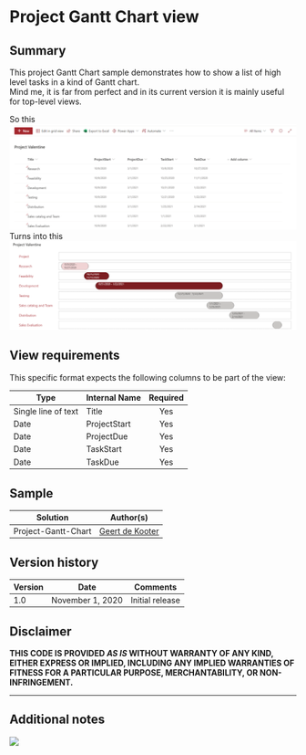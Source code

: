 # Project Gantt Chart view

## Summary
This project Gantt Chart sample demonstrates how to show a list of high level tasks in a kind of Gantt chart.  
Mind me, it is far from perfect and in its current version it is mainly useful for top-level views.

So this
![avatar](Project_phases_textV2.png)  
Turns into this
![avatar](Gantt_chart_result.png)  

## View requirements
This specific format expects the following columns to be part of the view:

|Type|Internal Name|Required|
|---|---|:---:|
|Single line of text|Title|Yes|
|Date|ProjectStart|Yes|
|Date|ProjectDue|Yes|
|Date|TaskStart|Yes|
|Date|TaskDue|Yes|

## Sample

Solution|Author(s)
--------|---------
Project-Gantt-Chart | [Geert de Kooter](https://twitter.com/gdekooter)

## Version history

Version|Date|Comments
-------|----|--------
1.0|November 1, 2020|Initial release

## Disclaimer
**THIS CODE IS PROVIDED *AS IS* WITHOUT WARRANTY OF ANY KIND, EITHER EXPRESS OR IMPLIED, INCLUDING ANY IMPLIED WARRANTIES OF FITNESS FOR A PARTICULAR PURPOSE, MERCHANTABILITY, OR NON-INFRINGEMENT.**

---

## Additional notes

<img src="https://telemetry.sharepointpnp.com/sp-dev-list-formatting/view-samples/prject-gantt-chart" />
